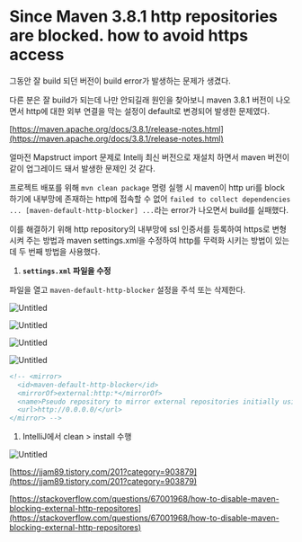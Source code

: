 # Since Maven 3.8.1 http repositories are blocked. how to avoid https access

그동안 잘 build 되던 버전이 build error가 발생하는 문제가 생겼다. 

다른 분은 잘 build가 되는데 나만 안되길래 원인을 찾아보니 maven 3.8.1 버전이 나오면서 http에 대한 외부 연결을 막는 설정이 default로 변경되어 발생한 문제였다. 

[https://maven.apache.org/docs/3.8.1/release-notes.html](https://maven.apache.org/docs/3.8.1/release-notes.html)

얼마전 Mapstruct import 문제로 Intellj 최신 버전으로 재설치 하면서 maven 버전이 같이 업그레이드 돼서 발생한 문제인 것 같다. 

프로젝트 배포를 위해 `mvn clean package` 명령 실행 시 maven이 http uri를 block 하기에 내부망에 존재하는 http에 접속할 수 없어 `failed to collect dependencies ... [maven-default-http-blocker] ...`라는 error가 나오면서 build를 실패했다. 

이를 해결하기 위해 http repository의 내부망에 ssl 인증서를 등록하여 https로 변형 시켜 주는 방법과 maven settings.xml을 수정하여 http를 무력화 시키는 방법이 있는데 두 번째 방법을 사용했다.

1. **`settings.xml` 파일을 수정**

파일을 열고 `maven-default-http-blocker` 설정을 주석 또는 삭제한다. 

![Untitled](https://s3-us-west-2.amazonaws.com/secure.notion-static.com/ef101227-5d6f-4547-b52b-ea8ef6038074/Untitled.png)

![Untitled](https://s3-us-west-2.amazonaws.com/secure.notion-static.com/0a77f60b-a240-4f69-ba7d-525200439c88/Untitled.png)

![Untitled](https://s3-us-west-2.amazonaws.com/secure.notion-static.com/4b997e00-a33c-4127-ba27-9086c4d76237/Untitled.png)

![Untitled](https://s3-us-west-2.amazonaws.com/secure.notion-static.com/615c79a4-7880-4133-a160-087878846c8d/Untitled.png)

```xml
<!-- <mirror>
  <id>maven-default-http-blocker</id>
  <mirrorOf>external:http:*</mirrorOf>
  <name>Pseudo repository to mirror external repositories initially using HTTP.</name>
  <url>http://0.0.0.0/</url>
</mirror> -->
```

1. IntelliJ에서 clean > install 수행

![Untitled](https://s3-us-west-2.amazonaws.com/secure.notion-static.com/20def017-aded-4322-aea9-73d237263b12/Untitled.png)

[https://jjam89.tistory.com/201?category=903879](https://jjam89.tistory.com/201?category=903879)

[https://stackoverflow.com/questions/67001968/how-to-disable-maven-blocking-external-http-repositores](https://stackoverflow.com/questions/67001968/how-to-disable-maven-blocking-external-http-repositores)
